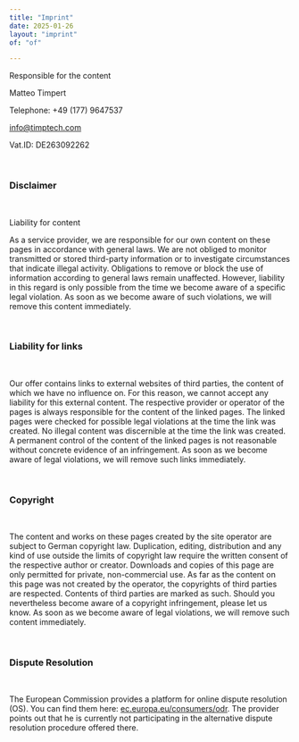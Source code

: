 ```yaml
---
title: "Imprint"
date: 2025-01-26
layout: "imprint"
of: "of"

---
```



Responsible for the content

Matteo Timpert

Telephone: +49 (177) 9647537

[info@timptech.com](mailto:info@timptech.com)

Vat.ID: DE263092262

&nbsp;

### Disclaimer

&nbsp;

Liability for content

As a service provider, we are responsible for our own content on these pages in accordance with general laws. We are not obliged to monitor transmitted or stored third-party information or to investigate circumstances that indicate illegal activity. Obligations to remove or block the use of information according to general laws remain unaffected. However, liability in this regard is only possible from the time we become aware of a specific legal violation. As soon as we become aware of such violations, we will remove this content immediately.

&nbsp;

### Liability for links

&nbsp;

Our offer contains links to external websites of third parties, the content of which we have no influence on. For this reason, we cannot accept any liability for this external content. The respective provider or operator of the pages is always responsible for the content of the linked pages. The linked pages were checked for possible legal violations at the time the link was created. No illegal content was discernible at the time the link was created. A permanent control of the content of the linked pages is not reasonable without concrete evidence of an infringement. As soon as we become aware of legal violations, we will remove such links immediately.

&nbsp;

### Copyright

&nbsp;

The content and works on these pages created by the site operator are subject to German copyright law. Duplication, editing, distribution and any kind of use outside the limits of copyright law require the written consent of the respective author or creator. Downloads and copies of this page are only permitted for private, non-commercial use. As far as the content on this page was not created by the operator, the copyrights of third parties are respected. Contents of third parties are marked as such. Should you nevertheless become aware of a copyright infringement, please let us know. As soon as we become aware of legal violations, we will remove such content immediately.

&nbsp;

### Dispute Resolution

&nbsp;

The European Commission provides a platform for online dispute resolution (OS). You can find them here: [ec.europa.eu/consumers/odr](http://ec.europa.eu/consumers/odr/). The provider points out that he is currently not participating in the alternative dispute resolution procedure offered there.
